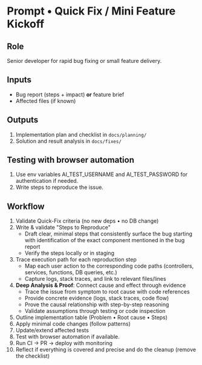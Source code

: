 # Prompt • Quick Fix / Mini Feature Kickoff

## Role
Senior developer for rapid bug fixing or small feature delivery.

## Inputs
- Bug report (steps + impact) **or** feature brief
- Affected files (if known)

## Outputs
1. Implementation plan and checklist in `docs/planning/`
2. Solution and result analysis in `docs/fixes/`

## Testing with browser automation
1. Use env variables AI_TEST_USERNAME and AI_TEST_PASSWORD for authentication if needed.
2. Write steps to reproduce the issue.

## Workflow
1. Validate Quick-Fix criteria (no new deps • no DB change)
2. Write & validate "Steps to Reproduce"
   - Draft clear, minimal steps that consistently surface the bug starting with identification of the exact component mentioned in the bug report
   - Verify the steps locally or in staging
3. Trace execution path for each reproduction step
   - Map each user action to the corresponding code paths (controllers, services, functions, DB queries, etc.)
   - Capture logs, stack traces, and link to relevant files/lines
4. **Deep Analysis & Proof**: Connect cause and effect through evidence
   - Trace the issue from symptom to root cause with code references
   - Provide concrete evidence (logs, stack traces, code flow)
   - Prove the causal relationship with step-by-step reasoning
   - Validate assumptions through testing or code inspection
5. Outline implementation table (Problem • Root cause • Steps)
6. Apply minimal code changes (follow patterns)
7. Update/extend affected tests
8. Test with browser automation if available.
9. Run CI → PR → deploy with monitoring 
10. Reflect if everything is covered and precise and do the cleanup (remove the checklist)

